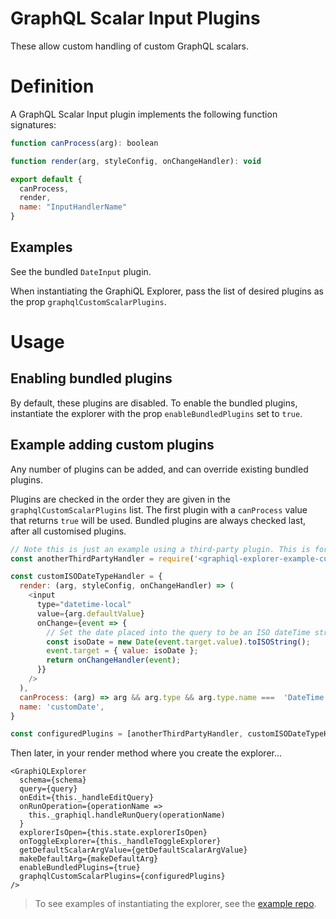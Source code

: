 
# GraphQL Scalar Input Plugins

These allow custom handling of custom GraphQL scalars.

# Definition

A GraphQL Scalar Input plugin implements the following function signatures:
```js
function canProcess(arg): boolean

function render(arg, styleConfig, onChangeHandler): void

export default {
  canProcess,
  render,
  name: "InputHandlerName"
}
```

## Examples

See the bundled `DateInput` plugin.

When instantiating the GraphiQL Explorer, pass the list of desired plugins as the prop `graphqlCustomScalarPlugins`.

# Usage 

## Enabling bundled plugins

By default, these plugins are disabled. To enable the bundled plugins, instantiate the explorer with the prop `enableBundledPlugins` set to `true`.

## Example adding custom plugins

Any number of plugins can be added, and can override existing bundled plugins.

Plugins are checked in the order they are given in the `graphqlCustomScalarPlugins` list. The first plugin with a `canProcess` value that returns `true` will be used. Bundled plugins are always checked last, after all customised plugins.

```js
// Note this is just an example using a third-party plugin. This is for illustrative purposes only
const anotherThirdPartyHandler = require('<graphiql-explorer-example-custom-scalar-plugin>')

const customISODateTypeHandler = {
  render: (arg, styleConfig, onChangeHandler) => (
    <input
      type="datetime-local"
      value={arg.defaultValue}
      onChange={event => {
        // Set the date placed into the query to be an ISO dateTime string
        const isoDate = new Date(event.target.value).toISOString();
        event.target = { value: isoDate };
        return onChangeHandler(event);
      }}
    />
  ),
  canProcess: (arg) => arg && arg.type && arg.type.name ===  'DateTime',
  name: 'customDate',
}

const configuredPlugins = [anotherThirdPartyHandler, customISODateTypeHandler]
```
Then later, in your render method where you create the explorer...
```
<GraphiQLExplorer
  schema={schema}
  query={query}
  onEdit={this._handleEditQuery}
  onRunOperation={operationName =>
    this._graphiql.handleRunQuery(operationName)
  }
  explorerIsOpen={this.state.explorerIsOpen}
  onToggleExplorer={this._handleToggleExplorer}
  getDefaultScalarArgValue={getDefaultScalarArgValue}
  makeDefaultArg={makeDefaultArg}
  enableBundledPlugins={true}
  graphqlCustomScalarPlugins={configuredPlugins}
/>
```
> To see examples of instantiating the explorer, see the [example repo](https://github.com/OneGraph/graphiql-explorer-example).
